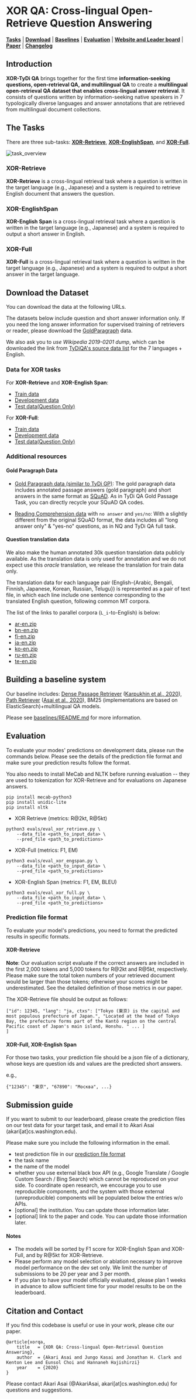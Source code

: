 # XOR QA: Cross-lingual Open-Retrieve Question Answering

[**Tasks**](#the-tasks) | [**Download**](#download-the-dataset) |
[**Baselines**](#building-a-baseline-system) | [**Evaluation**](#evaluation) |
[**Website and Leader board**](https://nlp.cs.washington.edu/xorqa/) |
[**Paper**](https://arxiv.org/abs/2010.11856) | [**Changelog**](CHANGELOG.md)

## Introduction
**XOR-TyDi QA** brings together for the first time **information-seeking questions, open-retrieval QA, and multilingual QA** to create a **multilingual open-retrieval QA dataset that enables cross-lingual answer retrieval**. It consists of questions written by information-seeking native speakers in 7 typologically diverse languages and answer annotations that are retrieved from multilingual document collections. 

## The Tasks
There are three sub-tasks: [**XOR-Retrieve**](##XOR-Retrieve), [**XOR-EnglishSpan**](##XOR-EnglishSpan), and [**XOR-Full**](#XOR-Full).


![task_overview](figs/baseline_and_task_overview.jpg)

### XOR-Retrieve
**XOR-Retrieve** is a cross-lingual retrieval task where a question is written in the target language (e.g., Japanese) and a system is required to retrieve English document that answers the question.

### XOR-EnglishSpan
**XOR-English Span** is a cross-lingual retrieval task where a question is written in the target language (e.g., Japanese) and a system is required to output a short answer in English. 


### XOR-Full
**XOR-Full** is a cross-lingual retrieval task where a question is written in the target language (e.g., Japanese) and a system is required to output a short answer in the target language.


## Download the Dataset
You can download the data at the following URLs. 

The datasets below include question and short answer information only. If you need the long answer information for supervised training of retrievers or reader, please download the [GoldParagraph](##gold-paragraph-data) data. 

We also ask you to *use Wikipedia 2019-0201 dump*, which can be downloaded the link from [TyDiQA's source data list](https://github.com/google-research-datasets/tydiqa/blob/master/README.md#source-data) for the 7 languages + English.

### Data for **XOR** tasks
For **XOR-Retrieve** and **XOR-English Span**:
- [Train data](https://nlp.cs.washington.edu/xorqa/XORQA_site/data/xor_train_retrieve_eng_span.jsonl)
- [Development data](https://nlp.cs.washington.edu/xorqa/XORQA_site/data/xor_dev_retrieve_eng_span.jsonl)
- [Test data(Question Only)](https://nlp.cs.washington.edu/xorqa/XORQA_site/data/xor_test_retrieve_eng_span_q_only.jsonl)


For **XOR-Full**:
- [Train data](https://nlp.cs.washington.edu/xorqa/XORQA_site/data/xor_train_full.jsonl)
- [Development data](https://nlp.cs.washington.edu/xorqa/XORQA_site/data/xor_dev_full.jsonl)
- [Test data(Question Only)](https://nlp.cs.washington.edu/xorqa/XORQA_site/data/xor_test_full_q_only.jsonl)

### Additional resources
#### Gold Paragraph Data

- [Gold Paragraph data (similar to TyDi GP)](https://nlp.cs.washington.edu/xorqa/XORQA_site/data/tydi_xor_gp.zip):
The gold paragraph data includes annotated passage answers (gold paragraph) and short answers in the same format as [SQuAD](https://rajpurkar.github.io/SQuAD-explorer/). As in TyDi QA Gold Passage Task, you can directly recycle your SQuAD QA codes. 

- [Reading Comprehension data](https://nlp.cs.washington.edu/xorqa/XORQA_site/data/tydi_xor_rc_yes_no_unanswerable.zip) with `no answer` and `yes/no`:
With a slightly different from the original SQuAD format, the data includes all "long answer only" & "yes-no" questions, as in NQ and TyDi QA full task. 


#### Question translation data
We also make the human annotated 30k question translation data publicly available. As the translation data is only used for annotation and we do not expect use this *oracle* translation, we release the translation for train data only. 

The translation data for each language pair (English-{Arabic, Bengali, Finnish, Japanese, Korean, Russian, Telugu}) is represented as a pair of text file, in which each line include one sentence corresponding to the translated English question, following common MT corpora.

The list of the links to parallel corpora (`L_i`-to-English) is below:

- [ar-en.zip](https://nlp.cs.washington.edu/xorqa/XORQA_site/data/ar-en.zip)
- [bn-en.zip](https://nlp.cs.washington.edu/xorqa/XORQA_site/data/bn-en.zip)
- [fi-en.zip](https://nlp.cs.washington.edu/xorqa/XORQA_site/data/fi-en.zip)
- [ja-en.zip](https://nlp.cs.washington.edu/xorqa/XORQA_site/data/ja-en.zip)
- [ko-en.zip](https://nlp.cs.washington.edu/xorqa/XORQA_site/data/ko-en.zip)
- [ru-en.zip](https://nlp.cs.washington.edu/xorqa/XORQA_site/data/ru-en.zip)
- [te-en.zip](https://nlp.cs.washington.edu/xorqa/XORQA_site/data/te-en.zip)


## Building a baseline system
Our baseline includes: [Dense Passage Retriever](https://github.com/facebookresearch/DPR) ([Karpukhin et al., 2020](https://arxiv.org/abs/2004.04906)), [Path Retriever](https://github.com/AkariAsai/learning_to_retrieve_reasoning_paths) ([Asai et al., 2020](https://arxiv.org/abs/1911.10470)), BM25 (implementations are based on ElasticSearch)+multilingual QA models.

Please see [baselines/README.md](baselines/README.md) for more information.

## Evaluation
To evaluate your modes' predictions on development data, please run the commands below. Please see the details of the prediction file format and make sure your prediction results follow the format. 

You also needs to install MeCab and NLTK before running evaluation -- they are used to tokenization for XOR-Retrieve and for evaluations on Japanese answers. 

```
pip install mecab-python3
pip install unidic-lite
pip install nltk
```

- XOR Retrieve (metrics: R@2kt, R@5kt)
```
python3 evals/eval_xor_retrieve.py \
    --data_file <path_to_input_data> \
    --pred_file <path_to_predictions>
```

- XOR-Full (metrics: F1, EM)
```
python3 evals/eval_xor_engspan.py \
    --data_file <path_to_input_data> \
    --pred_file <path_to_predictions>
```

- XOR-English Span (metrics: F1, EM, BLEU)

```
python3 evals/eval_xor_full.py \
    --data_file <path_to_input_data> \
    --pred_file <path_to_predictions>
```

### Prediction file format
To evaluate your model's predictions, you need to format the predicted results in specific formats. 

#### XOR-Retrieve
**Note**: Our evaluation script evaluate if the correct answers are included in the first 2,000 tokens and 5,000 tokens for R@2kt and R@5kt, respectively. Please make sure the total token numbers of your retrieved document would be larger than those tokens; otherwise your scores might be underestimated. See the detailed definition of those metrics in our paper. 

The XOR-Retrieve file should be output as follows:

```
["id": 12345, "lang": "ja, ctxs": ["Tokyo (東京) is the capital and most populous prefecture of Japan.", "Located at the head of Tokyo Bay, the prefecture forms part of the Kantō region on the central Pacific coast of Japan's main island, Honshu. " ... ]
]
```

#### XOR-Full, XOR-English Span
For those two tasks, your prediction file should be a json file of a dictionary, whose keys are question ids and values are the predicted short answers. 

e.g.,
```
{"12345": "東京", "67890": "Москва", ...}
```


## Submission guide
If you want to submit to our leaderboard, please create the prediction files on our test data for your target task, and email it to Akari Asai (akari[at]cs.washington.edu). 

Please make sure you include the following information in the email. 

- test prediction file in our [prediction file format](#prediction-file-format)
- the task name 
- the name of the model
- whether you use external black box API (e.g., Google Translate / Google Custom Search / Bing Search) which cannot be reproduced on your side. To coordinate open research, we encourage you to use reproducible components, and the system with those external (unreproducible) components will be populated below the entries w/o APIs. 
- [optional] the institution. You can update those information later. 
- [optional] link to the paper and code. You can update those information later. 


#### Notes
- The models will be sorted by F1 score for XOR-English Span and XOR-Full, and by R@5kt for XOR-Retrieve.
- Please perform any model selection or ablation necessary to improve model performance on the dev set only. We limit the number of submissions to be 20 per year and 3 per month.
- If you plan to have your model officially evaluated, please plan 1 weeks in advance to allow sufficient time for your model results to be on the leaderboard. 



## Citation and Contact
If you find this codebase is useful or use in your work, please cite our paper.

```
@article{xorqa,
    title   = {XOR QA: Cross-lingual Open-Retrieval Question Answering},
    author  = {Akari Asai and Jungo Kasai and Jonathan H. Clark and Kenton Lee and Eunsol Choi and Hannaneh Hajishirzi}
    year    = {2020}
}
```

Please contact Akari Asai (@AkariAsai, akari[at]cs.washington.edu) for questions and suggestions.

